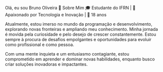 Olá, eu sou Bruno Oliveira 👋
Sobre Mim
🎓 Estudante do IFRN | 🌟 Apaixonado por Tecnologia e Inovação | 📅 18 anos

Atualmente, estou imerso no mundo da programação e desenvolvimento, explorando novas fronteiras e ampliando meu conhecimento. Minha jornada é movida pela curiosidade e pelo desejo de crescer constantemente. Estou sempre à procura de desafios empolgantes e oportunidades para evoluir como profissional e como pessoa.

Com uma mente inquieta e um entusiasmo contagiante, estou comprometido em aprender e dominar novas habilidades, enquanto busco criar soluções inovadoras e impactantes.
